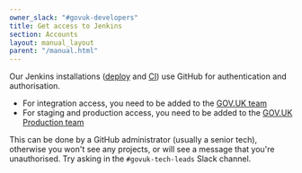 ```yaml
---
owner_slack: "#govuk-developers"
title: Get access to Jenkins
section: Accounts
layout: manual_layout
parent: "/manual.html"
---
```


Our Jenkins installations ([deploy](https://deploy.integration.publishing.service.gov.uk/) and [CI](https://ci.integration.publishing.service.gov.uk/)) use GitHub for authentication and authorisation.

- For integration access, you need to be added to the [GOV.UK team][govuk-team]
- For staging and production access, you need to be added to the [GOV.UK Production team][govuk-production]

This can be done by a GitHub administrator (usually a senior tech), otherwise you won't see any projects, or will see a message that you're unauthorised. Try asking in the `#govuk-tech-leads` Slack channel.

[govuk-team]: https://github.com/orgs/alphagov/teams/gov-uk
[govuk-production]: https://github.com/orgs/alphagov/teams/gov-uk-production
